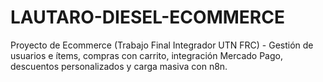 # LAUTARO-DIESEL-ECOMMERCE
Proyecto de Ecommerce (Trabajo Final Integrador UTN FRC) - Gestión de usuarios e ítems, compras con carrito, integración Mercado Pago, descuentos personalizados y carga masiva con n8n.
